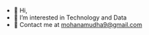 - 👋 Hi,
- 👀 I’m interested in Technology and Data
- 🌱 Contact me at mohanamudha9@gmail.com

<!---
Jayanth5453/Jayanth5453 is a ✨ special ✨ repository because its `README.md` (this file) appears on your GitHub profile.
You can click the Preview link to take a look at your changes.
--->
